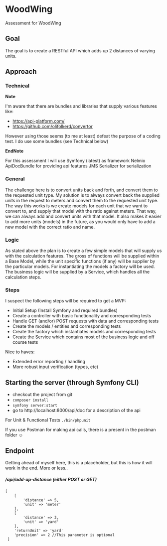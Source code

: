 # WoodWing
Assessment for WoodWing
## Goal
The goal is to create a RESTful API which adds up 2 distances of varying units.

## Approach
### Technical
**Note** 

I'm aware that there are bundles and libraries that supply various features like:
* https://api-platform.com/
* https://github.com/olifolkerd/convertor

However using those seems (to me at least) defeat the purpose of a coding test. I do use some bundles (see Technical below)

**EndNote**

For this assessment I will use Symfony (latest) as framework
Nelmio ApiDocBundle for providing api features
JMS Serializer for serialization

### General
The challenge here is to convert units back and forth, and convert them to the requested unit type. 
My solution is to always convert back the supplied units in the request to meters and convert them to the requested unit type. 
The way this works is we create models for each unit that we want to convert to, and supply that model with the ratio against meters. That way, we can always add and convert units with that model. 
It also makes it easier to add more units (models) in the future, as you would only have to add a new model with the correct ratio and name.

### Logic
As stated above the plan is to create a few simple models that will supply us with the calculation features. 
The gross of functions will be supplied within a Base Model, while the unit specific functions (if any) will be supplier by the particular models.
For instantiating the models a factory will be used.
The business logic will be supplied by a Service, which handles all the calculation steps.

### Steps
I suspect the following steps will be required to get a MVP:
* Initial Setup (Install Symfony and required bundles)
* Create a controller with basic functionality and corresponding tests
* Handle GET (and/or) POST requests with data and corresponding tests
* Create the models / entities and corresponding tests
* Create the factory which instantiates models and corresponding tests
* Create the Service which contains most of the business logic and off course tests

Nice to haves:
* Extended error reporting / handling
* More robust input verification (types, etc)

## Starting the server (through Symfony CLI)
* checkout the project from git
* `composer install`
* `symfony server:start`
* go to http://localhost:8000/api/doc for a description of the api

For Unit & Functional Tests
`./bin/phpunit`

If you use Postman for making api calls, there is a present in the postman folder :relaxed:

## Endpoint
Getting ahead of myself here, this is a placeholder, but this is how it will work in the end. More or less..
##### /api/add-up-distance (either POST or GET)
```
[
    [
        'distance' => 5,
        'unit' => 'meter'
    ],
    [
        'distance' => 3,
        'unit' => 'yard'
    ],
    'returnUnit' => 'yard'
    'precision' => 2 //This parameter is optional
 ]
```
